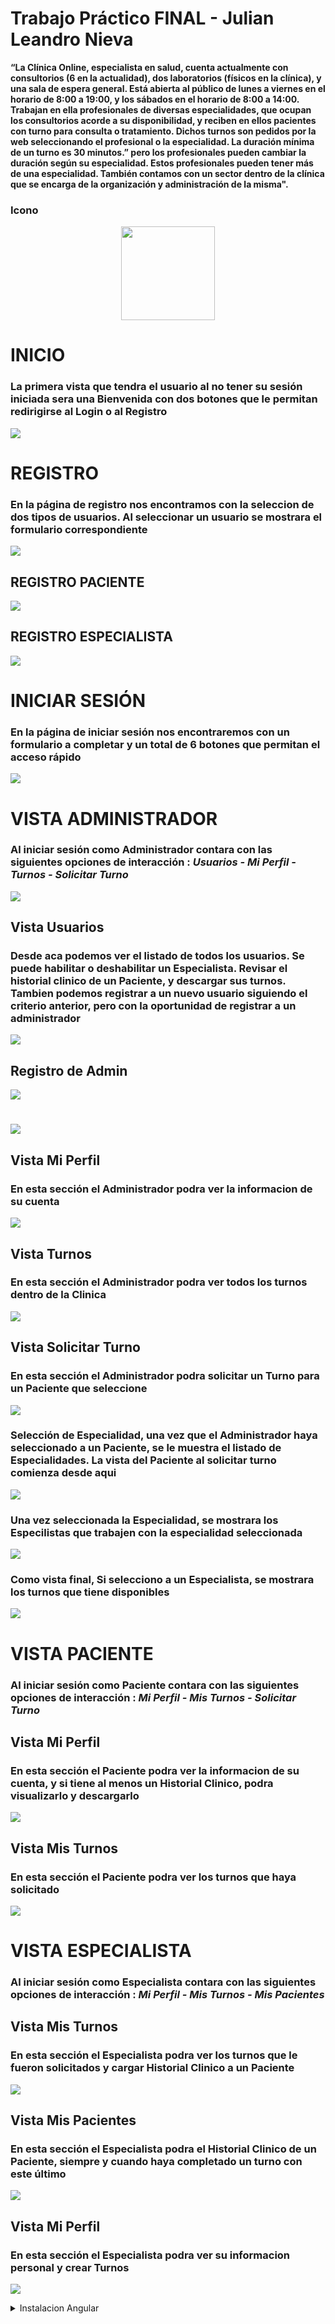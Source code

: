 # Trabajo Práctico FINAL - Julian Leandro Nieva

**“La Clínica Online, especialista en salud, cuenta actualmente con consultorios (6 en la actualidad),
dos laboratorios (físicos en la clínica), y una sala de espera general. Está abierta al público de lunes a
viernes en el horario de 8:00 a 19:00, y los sábados en el horario de 8:00 a 14:00.
Trabajan en ella profesionales de diversas especialidades, que ocupan los consultorios acorde a su
disponibilidad, y reciben en ellos pacientes con turno para consulta o tratamiento. Dichos turnos son
pedidos por la web seleccionando el profesional o la especialidad. La duración mínima de un turno es
30 minutos.” pero los profesionales pueden cambiar la duración según su especialidad. Estos
profesionales pueden tener más de una especialidad.
También contamos con un sector dentro de la clínica que se encarga de la organización y
administración de la misma".**

### Icono

<p align="center">
  <img src="src/assets/favicon.png" width="150" height="150">
</p>

# INICIO
### La primera vista que tendra el usuario al no tener su sesión iniciada sera una Bienvenida con dos botones que le permitan redirigirse al Login o al Registro

![](FotosReadme/home.png)

# REGISTRO
### En la página de registro nos encontramos con la seleccion de dos tipos de usuarios. Al seleccionar un usuario se mostrara el formulario correspondiente

![](FotosReadme/registro.png)

## REGISTRO PACIENTE

![](FotosReadme/regPaciente.png)

## REGISTRO ESPECIALISTA

![](FotosReadme/regEspecialista.png)

# INICIAR SESIÓN
### En la página de iniciar sesión nos encontraremos con un formulario a completar y un total de 6 botones que permitan el acceso rápido

![](FotosReadme/Login.png)

# VISTA ADMINISTRADOR
### Al iniciar sesión como Administrador contara con las siguientes opciones de interacción : *Usuarios - Mi Perfil - Turnos - Solicitar Turno*

![](FotosReadme/adminview.png)

## Vista Usuarios
### Desde aca podemos ver el listado de todos los usuarios. Se puede habilitar o deshabilitar un Especialista. Revisar el historial clinico de un Paciente, y descargar sus turnos. Tambien podemos registrar a un nuevo usuario siguiendo el criterio anterior, pero con la oportunidad de registrar a un administrador

![](FotosReadme/listado-Usuarios.png)
## Registro de Admin
![](FotosReadme/registroAdmin.png)

#
![](FotosReadme/reg-Admin.png)

## Vista Mi Perfil
### En esta sección el Administrador podra ver la informacion de su cuenta
![](FotosReadme/miperfil-Admin.png)

## Vista Turnos
### En esta sección el Administrador podra ver todos los turnos dentro de la Clinica
![](FotosReadme/turnosAdmin.png)

## Vista Solicitar Turno
### En esta sección el Administrador podra solicitar un Turno para un Paciente que seleccione
![](FotosReadme/solicitarTurnoAdmin.png)

### Selección de Especialidad, una vez que el Administrador haya seleccionado a un Paciente, se le muestra el listado de Especialidades. La vista del Paciente al solicitar turno comienza desde aqui
![](FotosReadme/solicitarTurnoPac.png)

### Una vez seleccionada la Especialidad, se mostrara los Especilistas que trabajen con la especialidad seleccionada
![](FotosReadme/solicitarTurnoPac2.png)

### Como vista final, Si selecciono a un Especialista, se mostrara los turnos que tiene disponibles
![](FotosReadme/solicitarTurnoPac3.png)

# VISTA PACIENTE
### Al iniciar sesión como Paciente contara con las siguientes opciones de interacción : *Mi Perfil - Mis Turnos - Solicitar Turno*

## Vista Mi Perfil
### En esta sección el Paciente podra ver la informacion de su cuenta, y si tiene al menos un Historial Clinico, podra visualizarlo y descargarlo
![](FotosReadme/perfilPaciente.png)

## Vista Mis Turnos
### En esta sección el Paciente podra ver los turnos que haya solicitado 
![](FotosReadme/turnosPaciente.png)

# VISTA ESPECIALISTA
### Al iniciar sesión como Especialista contara con las siguientes opciones de interacción : *Mi Perfil - Mis Turnos - Mis Pacientes*

## Vista Mis Turnos
### En esta sección el Especialista podra ver los turnos que le fueron solicitados y cargar Historial Clinico a un Paciente
![](FotosReadme/turnosEsp.png)

## Vista Mis Pacientes
### En esta sección el Especialista podra el Historial Clinico de un Paciente, siempre y cuando haya completado un turno con este último
![](FotosReadme/misPacientes.png)

## Vista Mi Perfil
### En esta sección el Especialista podra ver su informacion personal y crear Turnos
![](FotosReadme/miperfil-Esp.png)

<details>

<summary> Instalacion Angular </summary>

# Clinica

This project was generated with [Angular CLI](https://github.com/angular/angular-cli) version 16.2.0.

## Development server

Run `ng serve` for a dev server. Navigate to `http://localhost:4200/`. The application will automatically reload if you change any of the source files.

## Code scaffolding

Run `ng generate component component-name` to generate a new component. You can also use `ng generate directive|pipe|service|class|guard|interface|enum|module`.

## Build

Run `ng build` to build the project. The build artifacts will be stored in the `dist/` directory.

## Running unit tests

Run `ng test` to execute the unit tests via [Karma](https://karma-runner.github.io).

## Running end-to-end tests

Run `ng e2e` to execute the end-to-end tests via a platform of your choice. To use this command, you need to first add a package that implements end-to-end testing capabilities.

## Further help

To get more help on the Angular CLI use `ng help` or go check out the [Angular CLI Overview and Command Reference](https://angular.io/cli) page.

</details>
